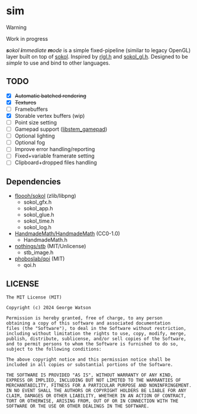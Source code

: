 # sim

> [!WARNING]
> Work in progress

***s***_okol_ ***i***_mmediate_ ***m***_ode_ is a simple fixed-pipeline (similar to legacy OpenGL) layer built on top of [sokol](https://github.com/floooh/sokol/). Inspired by [rlgl.h](https://github.com/raysan5/raylib/blob/master/src/rlgl.h) and [sokol_gl.h](https://github.com/floooh/sokol/blob/master/util/sokol_gl.h). Designed to be _simple_ to use and bind to other languages.

## TODO

- [X] ~~Automatic batched rendering~~
- [X] ~~Textures~~
- [ ] Framebuffers
- [X] Storable vertex buffers (wip)
- [ ] Point size setting
- [ ] Gamepad support ([libstem_gamepad](https://github.com/ThemsAllTook/libstem_gamepad))
- [ ] Optional lighting
- [ ] Optional fog
- [ ] Improve error handling/reporting
- [ ] Fixed+variable framerate setting
- [ ] Clipboard+dropped files handling

## Dependencies

- [floooh/sokol](https://github.com/floooh/sokol/) (zlib/libpng)
    - sokol_gfx.h
    - sokol_app.h
    - sokol_glue.h
    - sokol_time.h
    - sokol_log.h
- [HandmadeMath/HandmadeMath](https://github.com/HandmadeMath/HandmadeMath/) (CC0-1.0)
    - HandmadeMath.h
- [nothings/stb](https://github.com/nothings/stb/) (MIT/Unlicense)
    - stb_image.h
- [phoboslab/qoi](https://github.com/phoboslab/qoi/) (MIT)
    - qoi.h

## LICENSE
```
The MIT License (MIT)

Copyright (c) 2024 George Watson

Permission is hereby granted, free of charge, to any person
obtaining a copy of this software and associated documentation
files (the "Software"), to deal in the Software without restriction,
including without limitation the rights to use, copy, modify, merge,
publish, distribute, sublicense, and/or sell copies of the Software,
and to permit persons to whom the Software is furnished to do so,
subject to the following conditions:

The above copyright notice and this permission notice shall be
included in all copies or substantial portions of the Software.

THE SOFTWARE IS PROVIDED "AS IS", WITHOUT WARRANTY OF ANY KIND,
EXPRESS OR IMPLIED, INCLUDING BUT NOT LIMITED TO THE WARRANTIES OF
MERCHANTABILITY, FITNESS FOR A PARTICULAR PURPOSE AND NONINFRINGEMENT.
IN NO EVENT SHALL THE AUTHORS OR COPYRIGHT HOLDERS BE LIABLE FOR ANY
CLAIM, DAMAGES OR OTHER LIABILITY, WHETHER IN AN ACTION OF CONTRACT,
TORT OR OTHERWISE, ARISING FROM, OUT OF OR IN CONNECTION WITH THE
SOFTWARE OR THE USE OR OTHER DEALINGS IN THE SOFTWARE.
```
